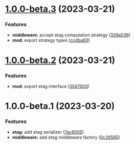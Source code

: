 # [1.0.0-beta.3](https://github.com/httpland/etag-middleware/compare/1.0.0-beta.2...1.0.0-beta.3) (2023-03-21)


### Features

* **middleware:** accept etag computation strategy ([339a036](https://github.com/httpland/etag-middleware/commit/339a036236891f9ea9a9aad040f2647d459ecfe7))
* **mod:** export strategy types ([cc4ba93](https://github.com/httpland/etag-middleware/commit/cc4ba939c2a77931ab98d56341f497b05ec9382d))

# [1.0.0-beta.2](https://github.com/httpland/etag-middleware/compare/1.0.0-beta.1...1.0.0-beta.2) (2023-03-21)


### Features

* **mod:** export etag interface ([3547003](https://github.com/httpland/etag-middleware/commit/3547003819adad73b267dbaffe4b9e3ae26161a3))

# 1.0.0-beta.1 (2023-03-20)


### Features

* **etag:** add etag serializer ([7ac8005](https://github.com/httpland/etag-middleware/commit/7ac8005a1cd39c6e924c87933f42ae1cbe21b920))
* **middleware:** add etag middleware factory ([0c26565](https://github.com/httpland/etag-middleware/commit/0c2656524c3e6513913cf8f07b707a5b0a0da05f))
